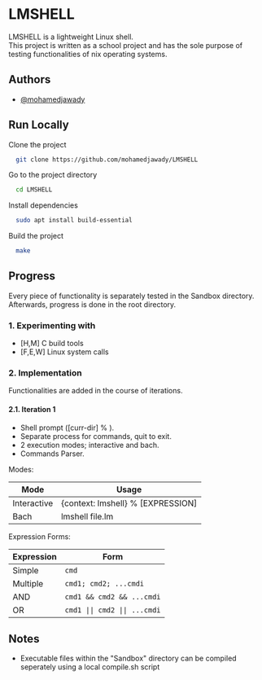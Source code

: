 
# LMSHELL
LMSHELL is a lightweight Linux shell.  
This project is written as a school project and has the sole purpose of testing functionalities of nix operating systems.


## Authors

- [@mohamedjawady](https://www.github.com/mohamedjawady)


## Run Locally

Clone the project

```bash
  git clone https://github.com/mohamedjawady/LMSHELL
```

Go to the project directory

```bash
  cd LMSHELL
```

Install dependencies

```bash
  sudo apt install build-essential
```

Build the project

```bash
  make
```


## Progress  
Every piece of functionality is separately tested in the Sandbox directory. Afterwards, progress is done in the root directory. 
### 1. Experimenting with
- [H,M] C build tools
- [F,E,W] Linux system calls

### 2. Implementation
Functionalities are added in the course of iterations. 
#### 2.1. Iteration 1
- Shell prompt ([curr-dir] % ).
- Separate process for commands, quit to exit.
- 2 execution modes; interactive and bach.
- Commands Parser.  

Modes:  

| Mode             | Usage                                                                |
| ----------------- | ------------------------------------------------------------------ |
| Interactive | {context: lmshell} <path> % [EXPRESSION] |
| Bach | lmshell file.lm |

Expression Forms:

| Expression             | Form                                                                |
| ----------------- | ------------------------------------------------------------------ |
| Simple | `cmd` |
| Multiple | `cmd1; cmd2; ...cmdi` |
| AND | `cmd1 && cmd2 && ...cmdi` |
| OR | `cmd1 \|\| cmd2 \|\| ...cmdi` |


## Notes

- Executable files within the "Sandbox" directory can be compiled seperately using a local compile.sh script


